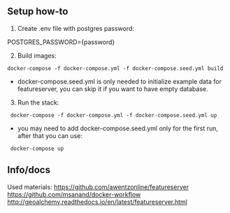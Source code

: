 ## Setup how-to

1. Create .env file with postgres password:

POSTGRES_PASSWORD={password}

2. Build images:

```docker-compose -f docker-compose.yml -f docker-compose.seed.yml build```

* docker-compose.seed.yml is only needed to initialize example data for featureserver, you can skip it if you want to have empty database.
3. Run the stack:


``` docker-compose -f docker-compose.yml -f docker-compose.seed.yml up```

* you may need to add docker-compose.seed.yml only for the first run, after that you can use:

``` docker-compose up```




## Info/docs


Used materials:
https://github.com/awentzonline/featureserver
https://github.com/msanand/docker-workflow
http://geoalchemy.readthedocs.io/en/latest/featureserver.html


